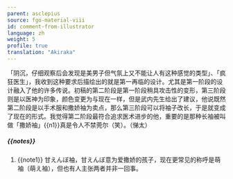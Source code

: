 ```yaml
---
parent: asclepius
source: fgo-material-viii
id: comment-from-illustrator
language: zh
weight: 5
profile: true
translation: "Akiraka"
---
```


「阴沉，仔细观察后会发现是美男子但气氛上又不能让人有这种感觉的类型」、「疯狂医生」，我收到这种要求后描绘出的就是第一再临的设计。尤其是第一阶段的设计融入了他的许多传说。初稿的第二阶段是第一阶段稍具攻击性的变形，第三阶段则是以医神为印象，颜色变更为与现在一样，但是武内先生给出了建议，他说既然第二阶段是以手术服和撒娇袖为卖点，那么第三阶段可以将袖子改长，于是就变成了现在的形式。我觉得第二阶段最符合追求医术进步的他，重要的是那种长袖被叫做「撒娇袖」{{n1}}真是令人不禁莞尔（笑）。（悌太）

##### {{notes}}

1. {{note1}} 甘えんぼ袖，甘えんぼ意为爱撒娇的孩子，现在更常见的称呼是萌袖（萌え袖），但也有人主张两者并非一回事。

